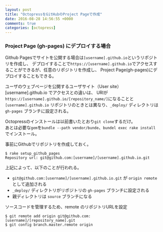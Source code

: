 ```yaml
---
layout: post
title: "OctopressをGitHubのProject Pageで作成"
date: 2016-08-28 14:56:55 +0000
comments: true
categories: [octopress]
---
```


### Project Page (gh-pages) にデプロイする場合

Github Pagesでサイトを公開する場合は`[username].github.io`というリポジトリを作成し、
デプロイすることで`https://[username].github.io`でアクセスすることができるが、任意のリポジトリを作成し、
Project Page(gh-pages)にデプロイすることもできる。

<!--more -->

ユーザのウェブページを公開するユーザサイト（User site）[username].github.io でアクセスとの違いは、
URlが`https://[username].github.io/[repository_name/]`になることと
`[username].github.io` リポジトリのときとは異なり、`_deploy/` ディレクトリは `gh-pages` ブランチに設定される。  

Octopressのインストールは以前書いたとおり`git clone`するだけ。  
あとは必要な`gem`を`bundle --path vendor/bunde`、`bundel exec rake install`でインストール。    

事前にGithubでリポジトリを作成しておく。

```
$ rake setup_github_pages
Repository url: git@github.com:[username]/[username].github.io.git
```

上記によって、以下のことが行われる。

- `git@github.com:[username]/[username].github.io.git` が `origin remote` として追加される
- `_deploy/` ディレクトリがリポジトリの `gh-pages` ブランチに設定される
- 親ディレクトリは `source` ブランチになる

ソースコードを管理するため、remote のリポジトリURLを設定

```
$ git remote add origin git@github.com:[username]/[repository_name].git 
$ git config branch.master.remote origin
```
